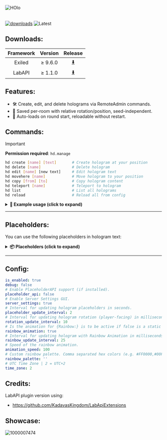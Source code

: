 ![HOlo](https://github.com/user-attachments/assets/65be6663-97d4-4af3-b1de-10e9d68a49e9)<br><br><br>
[![downloads](https://img.shields.io/github/downloads/Vretu-Dev/HolographicDisplays/total?style=for-the-badge&logo=icloud&color=%233A6D8C)](https://github.com/Vretu-Dev/UltimateHUD/releases/latest)
![Latest](https://img.shields.io/github/v/release/Vretu-Dev/HolographicDisplays?style=for-the-badge&label=Latest%20Release&color=%23D91656)


## Downloads:
| Framework | Version    |  Release                                                              |
|:---------:|:----------:|:----------------------------------------------------------------------:|
| Exiled    | ≥ 9.6.0    | [⬇️](https://github.com/Vretu-Dev/HolographicDisplays/releases/latest) |
| LabAPI    | ≥ 1.1.0    | [⬇️](https://github.com/Vretu-Dev/HolographicDisplays/releases/latest) |

## Features:

- 🛠️ Create, edit, and delete holograms via RemoteAdmin commands.
- 🧭 Saved per-room with relative rotation/position, seed-independent.
- 🔁 Auto-loads on round start, reloadable without restart.

## Commands:

> [!IMPORTANT]
> **Permission required**: `hd.manage`

```bash
hd create [name] [text]       # Create hologram at your position
hd delete [name]              # Delete hologram
hd edit [name] [new text]     # Edit hologram text
hd movehere [name]            # Move hologram to your position
hd copy [from] [to]           # Copy hologram content
hd teleport [name]            # Teleport to hologram
hd list                       # List all holograms
hd reload                     # Reload all from config
```

<details>
<summary><strong>📌 Example usage (click to expand)</strong></summary>

```bash
hd create Entrance "Welcome to the facility!"
hd edit Entrance "New message"
hd delete Entrance
hd reload
hd list
```
</details>

---

## Placeholders:

You can use the following placeholders in hologram text:
<details>
<summary><strong>📦 Placeholders (click to expand)</strong></summary>

| Placeholder           | Description                          |
|-----------------------|--------------------------------------|
| `{server_name}`       | Name of the server                   |
| `{players}`           | Connected players                    |
| `{max_players}`       | Maximum number of players            |
| `{server_tps}`        | Current TPS (ticks/sec)              |
| `{server_maxtps}`     | Max possible TPS (usually 60)        |
| `{round_time}`        | Round duration in minutes            |
| `{time}`              | System time (`HH:mm`)                |
| `{total_escaped}`     | Total escaped players                |
| `{classd_escaped}`    | Escaped Class-D players              |
| `{scientist_escaped}` | Escaped scientists                   |
| `{players_alive}`     | Alived players                       |
| `{warhead_status}`    | Displayed warhead status             |
| `{RoleTypeId}`        | Number of players in role            |
| `{Rainbow:<text>}`    | Rainbowed text                       |
</details>

---

## Config:
```yaml
is_enabled: true
debug: false
# Enable PlaceholderAPI support (if installed).
placeholder_api: false
# Enable Server Settings GUI.
server_settings: true
# Interval for updating hologram placeholders in seconds.
placeholder_update_interval: 2
# Interval for updating hologram rotation (player-facing) in milliseconds.
rotation_update_interval: 10
# Is the animation for {Rainbow:} is to be active if false is a static color.
rainbow_animation: true
# Interval for updating hologram with Rainbow Animation in milliseconds.
rainbow_update_interval: 25
# Speed of the rainbow animation.
animation_speed: 100
# Custom rainbow palette. Comma separated hex colors (e.g. #FF0000,#00FF00,#0000FF). If empty, HSV rainbow will be used.
rainbow_palette: ''
# UTC Time Zone | 2 = UTC+2
time_zone: 2
```

## Credits:
LabAPI plugin version using:
- https://github.com/KadavasKingdom/LabApiExtensions

## Showcase:
![1000007474](https://github.com/user-attachments/assets/0fad926f-415b-4437-9f48-0aaa3e6737fb)